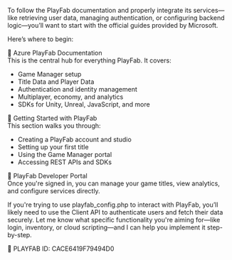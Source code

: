 To follow the PlayFab documentation and properly integrate its services—like retrieving user data, managing authentication, or configuring backend logic—you’ll want to start with the official guides provided by Microsoft.

Here’s where to begin:

🔹 Azure PlayFab Documentation  
This is the central hub for everything PlayFab. It covers:
- Game Manager setup
- Title Data and Player Data
- Authentication and identity management
- Multiplayer, economy, and analytics
- SDKs for Unity, Unreal, JavaScript, and more

🔹 Getting Started with PlayFab  
This section walks you through:
- Creating a PlayFab account and studio
- Setting up your first title
- Using the Game Manager portal
- Accessing REST APIs and SDKs

🔹 PlayFab Developer Portal  
Once you're signed in, you can manage your game titles, view analytics, and configure services directly.

If you're trying to use playfab_config.php to interact with PlayFab, you’ll likely need to use the Client API to authenticate users and fetch their data securely. Let me know what specific functionality you're aiming for—like login, inventory, or cloud scripting—and I can help you implement it step-by-step.

🧿 PLAYFAB ID:
CACE6419F79494D0